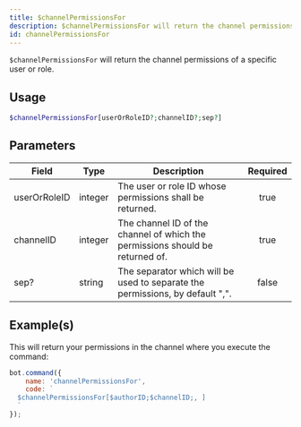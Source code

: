 ```yaml
---
title: $channelPermissionsFor
description: $channelPermissionsFor will return the channel permissions of a specific user or role.
id: channelPermissionsFor
---
```


`$channelPermissionsFor` will return the channel permissions of a specific user or role.

## Usage

```php
$channelPermissionsFor[userOrRoleID?;channelID?;sep?]
```

## Parameters

| Field        | Type    | Description                                                                   | Required |
| ------------ | ------- | ----------------------------------------------------------------------------- | :------: |
| userOrRoleID | integer | The user or role ID whose permissions shall be returned.                      |   true   |
| channelID    | integer | The channel ID of the channel of which the permissions should be returned of. |   true   |
| sep?         | string  | The separator which will be used to separate the permissions, by default ",". |  false   |

## Example(s)

This will return your permissions in the channel where you execute the command:

```javascript
bot.command({
    name: 'channelPermissionsFor',
    code: `
  $channelPermissionsFor[$authorID;$channelID;, ]
  `
});
```
